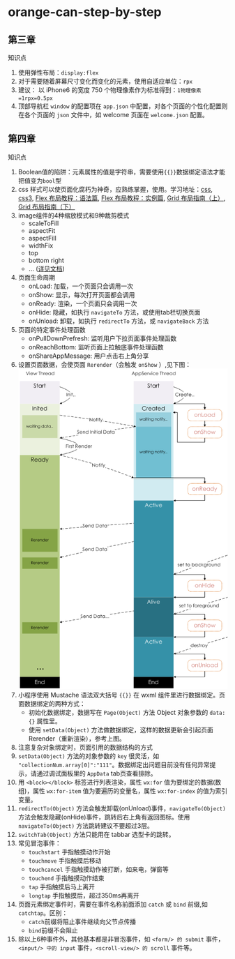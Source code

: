# orange-can-step-by-step

## 第三章

知识点
1. 使用弹性布局：`display:flex`
2. 对于需要随着屏幕尺寸变化而变化的元素，使用自适应单位：`rpx`
3. 建议： 以 iPhone6 的宽度 750 个物理像素作为标准得到：`1物理像素=1rpx=0.5px`
4. 顶部导航栏 `window` 的配置项在 `app.json` 中配置，对各个页面的个性化配置则在各个页面的 `json` 文件中，如 welcome 页面在 `welcome.json` 配置。

## 第四章

知识点
1. Boolean值的陷阱：元素属性的值是字符串，需要使用`{{}}`数据绑定语法才能把值变为`bool`型
2. css 样式可以使页面化腐朽为神奇，应熟练掌握，使用。学习地址：[css](http://www.w3school.com.cn/css/), [css3](http://www.w3school.com.cn/css3/index.asp), [Flex 布局教程：语法篇](http://www.ruanyifeng.com/blog/2015/07/flex-grammar.html), [Flex 布局教程：实例篇](http://www.ruanyifeng.com/blog/2015/07/flex-examples.html), [Grid 布局指南（上）](https://zhuanlan.zhihu.com/p/33030746), [Grid 布局指南（下）](https://zhuanlan.zhihu.com/p/33031255)
3. image组件的4种缩放模式和9种裁剪模式
    * scaleToFill
    * aspectFit
    * aspectFill
    * widthFix
    * top
    * bottom right
    * ... ([详见文档](https://developers.weixin.qq.com/miniprogram/dev/component/image.html))
4. 页面生命周期
    * onLoad: 加载，一个页面只会调用一次
    * onShow: 显示，每次打开页面都会调用
    * onReady: 渲染，一个页面只会调用一次
    * onHide: 隐藏，如执行 `navigateTo` 方法，或使用tab栏切换页面
    * onUnload: 卸载，如执行 `redirectTo` 方法，或 `navigateBack` 方法
5. 页面的特定事件处理函数
    * onPullDownPrefresh: 监听用户下拉页面事件处理函数 
    * onReachBottom: 监听页面上拉触底事件处理函数
    * onShareAppMessage: 用户点击右上角分享
6. 设置页面数据，会使页面 `Rerender`（会触发 `onShow` ）,见下图：
    ![](mina-lifecycle.png)
7. 小程序使用 Mustache 语法双大括号 `{{}}` 在 wxml 组件里进行数据绑定。页面数据绑定的两种方式：
    * 初始化数据绑定，数据写在 `Page(Object)` 方法 Object 对象参数的 `data:{}` 属性里。
    * 使用 `setData(Object)` 方法做数据绑定，这样的数据更新会引起页面 Rerender（重新渲染），参考上图。
8. 注意复杂对象绑定时，页面引用的数据结构的方式
9. `setData(Object)` 方法的对象参数的 `key` 很灵活，如 `"collectionNum.array[0]":"111"`。数据绑定出问题目前没有任何异常提示，请通过调试面板里的 `AppData` tab页查看排除。
10. 用 `<block></block>` 标签进行列表渲染，属性 `wx:for` 值为要绑定的数据(数组)，属性 `wx:for-item`  值为要遍历的变量名，属性 `wx:for-index` 的值为索引变量。
11. `redirectTo(Object)` 方法会触发卸载(onUnload)事件，`navigateTo(Object)` 方法会触发隐藏(onHide)事件，跳转后右上角有返回图标。使用 `navigateTo(Object)` 方法跳转建议不要超过3层。
12. `switchTab(Object)` 方法只能用在 tabbar 选型卡的跳转。
13. 常见冒泡事件：
    * `touchstart` 手指触摸动作开始
    * `touchmove` 手指触摸后移动
    * `touchcancel` 手指触摸动作被打断，如来电，弹窗等
    * `touchend` 手指触摸动作结束
    * `tap` 手指触摸后马上离开
    * `longtap` 手指触摸后，超过350ms再离开
14. 页面元素绑定事件时，需要在事件名称前面添加 `catch` 或 `bind` 前缀,如 `catchtap`。区别：
    * `catch`前缀将阻止事件继续向父节点传播
    * `bind`前缀不会阻止
15. 除以上6种事件外，其他基本都是非冒泡事件，如 `<form/> 的 submit` 事件，`<input/> 中的 input` 事件，`<scroll-view/> 的 scroll` 事件等。